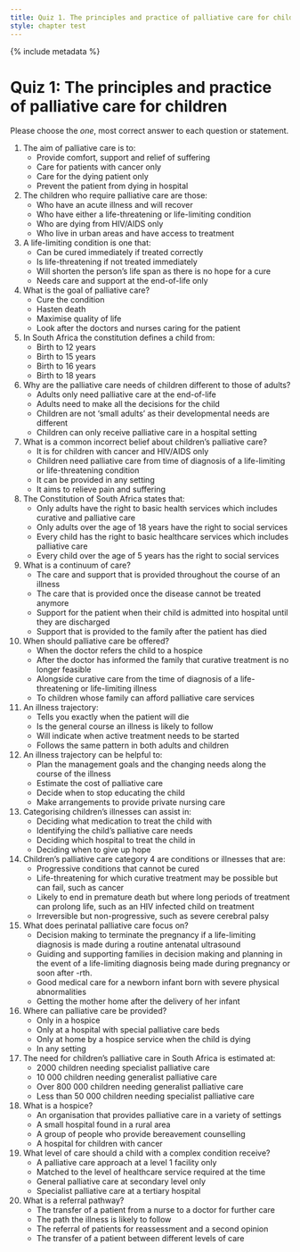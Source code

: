 ```yaml
---
title: Quiz 1. The principles and practice of palliative care for children
style: chapter test
---
```


{% include metadata %}

# Quiz 1: The principles and practice of palliative care for children

Please choose the *one*, most correct answer to each question or statement.

1.  The aim of palliative care is to:
    +  Provide comfort, support and relief of suffering
    -  Care for patients with cancer only
    -  Care for the dying patient only
    -  Prevent the patient from dying in hospital
2.  The children who require palliative care are those:
    -  Who have an acute illness and will recover
    +  Who have either a life-threatening or life-limiting condition
    -  Who are dying from HIV/AIDS only
    -  Who live in urban areas and have access to treatment
3.  A life-limiting condition is one that:
    -  Can be cured immediately if treated correctly
    -  Is life-threatening if not treated immediately
    +  Will shorten the person’s life span as there is no hope for a cure
    -  Needs care and support at the end-of-life only
4.  What is the goal of palliative care?
    -  Cure the condition
    -  Hasten death
    +  Maximise quality of life
    -  Look after the doctors and nurses caring for the patient
5.  In South Africa the constitution defines a child from:
    -  Birth to 12 years
    -  Birth to 15 years
    -  Birth to 16 years
    +  Birth to 18 years
6.  Why are the palliative care needs of children different to those of adults?
    -  Adults only need palliative care at the end-of-life
    -  Adults need to make all the decisions for the child
    +  Children are not ‘small adults’ as their developmental needs are different
    -  Children can only receive palliative care in a hospital setting
7.  What is a common incorrect belief about children’s palliative care?
    + It is for children with cancer and HIV/AIDS only
    -  Children need palliative care from time of diagnosis of a life-limiting or life-threatening condition
    -  It can be provided in any setting
    -  It aims to relieve pain and suffering
8.  The Constitution of South Africa states that:
    -  Only adults have the right to basic health services which includes curative and palliative care
    -  Only adults over the age of 18 years have the right to social services
    +  Every child has the right to basic healthcare services which includes palliative care
    -  Every child over the age of 5 years has the right to social services
9.  What is a continuum of care?
    +  The care and support that is provided throughout the course of an illness
    -  The care that is provided once the disease cannot be treated anymore
    -  Support for the patient when their child is admitted into hospital until they are discharged
    -  Support that is provided to the family after the patient has died
10.  When should palliative care be offered?
     -  When the doctor refers the child to a hospice
     -  After the doctor has informed the family that curative treatment is no longer feasible
     +  Alongside curative care from the time of diagnosis of a life-threatening or life-limiting illness
     -  To children whose family can afford palliative care services
11.  An illness trajectory:
     -  Tells you exactly when the patient will die
     +  Is the general course an illness is likely to follow
     -  Will indicate when active treatment needs to be started
     -  Follows the same pattern in both adults and children
12.  An illness trajectory can be helpful to:
     +  Plan the management goals and the changing needs along the course of the illness
     -  Estimate the cost of palliative care
     -  Decide when to stop educating the child
     -  Make arrangements to provide private nursing care
13.  Categorising children’s illnesses can assist in:
     -  Deciding what medication to treat the child with
     +  Identifying the child’s palliative care needs
     -  Deciding which hospital to treat the child in
     -  Deciding when to give up hope
14.  Children’s palliative care category 4 are conditions or illnesses that are:
     -  Progressive conditions that cannot be cured
     -  Life-threatening for which curative treatment may be possible but can fail, such as cancer
     -  Likely to end in premature death but where long periods of treatment can prolong life, such as an HIV infected child on treatment
     +  Irreversible but non-progressive, such as severe cerebral palsy
15.  What does perinatal palliative care focus on?
     -  Decision making to terminate the pregnancy if a life-limiting diagnosis is made during a routine antenatal ultrasound
     +  Guiding and supporting families in decision making and planning in the event of a life-limiting diagnosis being made during pregnancy or soon after -rth.
     -  Good medical care for a newborn infant born with severe physical abnormalities
     -  Getting the mother home after the delivery of her infant
16.  Where can palliative care be provided?
     -  Only in a hospice
     -  Only at a hospital with special palliative care beds
     -  Only at home by a hospice service when the child is dying
     +  In any setting
17.  The need for children’s palliative care in South Africa is estimated at:
     -  2000 children needing specialist palliative care
     -  10 000 children needing generalist palliative care
     +  Over 800 000 children needing generalist palliative care
     -  Less than 50 000 children needing specialist palliative care
18.  What is a hospice?
     +  An organisation that provides palliative care in a variety of settings
     -  A small hospital found in a rural area
     -  A group of people who provide bereavement counselling
     -  A hospital for children with cancer
19.  What level of care should a child with a complex condition receive?
     -  A palliative care approach at a level 1 facility only
     +  Matched to the level of healthcare service required at the time
     -  General palliative care at secondary level only
     -  Specialist palliative care at a tertiary hospital
20.  What is a referral pathway?
     -  The transfer of a patient from a nurse to a doctor for further care
     -  The path the illness is likely to follow
     -  The referral of patients for reassessment and a second opinion
     +  The transfer of a patient between different levels of care
